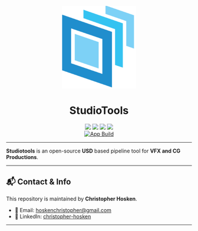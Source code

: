 <p align="center">
  <img src="./public/icons/usd.png" alt="Deadshot Logo" width="200"/>
</p>

<h1 align="center"> StudioTools </h1>

<div align="center">

  <img src="https://img.shields.io/badge/Vite-646CFF?logo=vite&logoColor=fff"/>
  <img src="https://img.shields.io/badge/React_Typescript-%2320232a.svg?logo=react&logoColor=%2361DAFB"/>
  <img src="https://img.shields.io/badge/Tauri-24C8D8?logo=tauri&logoColor=fff"/>
  <img src="https://img.shields.io/badge/Rust-%23000000.svg?e&logo=rust&logoColor=white"/>

  <br/>

  <a href="https://github.com/cjhosken-studio/studiotools/actions/workflows/build.yaml">
    <img src="https://github.com/cjhosken-studio/studiotools/actions/workflows/build.yaml/badge.svg?branch=main" alt="App Build"/>
  </a>

</div>

---

**Studiotools** is an open-source **USD** based pipeline tool for **VFX and CG Productions**.  

---

## 📬 Contact & Info

This repository is maintained by **Christopher Hosken**.

- 📧 Email: [hoskenchristopher@gmail.com](mailto:hoskenchristopher@gmail.com)  
- 🔗 LinkedIn: [christopher-hosken](https://www.linkedin.com/in/christopher-hosken/)  

---
